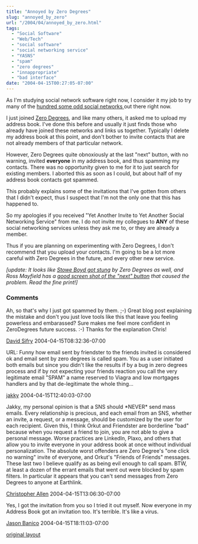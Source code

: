 ```yaml
---
title: "Annoyed by Zero Degrees"
slug: "annoyed_by_zero"
url: "/2004/04/annoyed_by_zero.html"
tags:
  - "Social Software"
  - "Web/Tech"
  - "social software"
  - "social networking service"
  - "YASNS"
  - "spam"
  - "zero degrees"
  - "innappropriate"
  - "bad interface"
date: "2004-04-15T00:27:05-07:00"
---
```

<p>As I'm studying social network software right now, I consider it my job to try many of the <a href="http://socialsoftware.weblogsinc.com/entry/2241460714746671/">hundred some odd social networks </a>out there right now.</p>
<p>I just joined <a href="http://www.zerodegrees.com">Zero Degrees</a>, and like many others, it asked me to upload my address book. I've done this before and usually it just finds those who already have joined these networks and links us together. Typically I delete my address book at this point, and don't bother to invite contacts that are not already members of that particular network.</p>
<p>However, Zero Degrees quite obnoxiously at the last "next" button, with no warning, invited <b>everyone</b> in my address book, and thus spamming my contacts. There was no opportunity given to me for it to just search for existing members. I aborted this as soon as I could, but about half of my address book contacts got spammed.</p>
<p>This probably explains some of the invitations that I've gotten from others that I didn't expect, thus I suspect that I'm not the only one that this has happened to.</p>
<p>So my apologies if you received "Yet Another Invite to Yet Another Social Networking Service" from me. I do not invite my collegues to <b>ANY</b> of these social networking services unless they ask me to, or they are already a member.</p>
<p>Thus if you are planning on experimenting with Zero Degrees, I don't recommend that you upload your contacts. I'm going to be a lot more careful with Zero Degrees in the future, and every other new service.</p>
<p><em>[update: It looks like <a href="http://www.corante.com/getreal/archives/003050.html">Stowe Boyd got stung</a> by Zero Degrees as well, and Ross Mayfield has a <a href="http://www.corante.com/many/archives/2004/04/15/how_to_achieve_zero_degrees_of_separation.php">good screen shot of the "next" button</a> that caused the problem. Read the fine print!]</em></p>
<footer><h3>Comments</h3>
<div class="u-comment h-cite">
<p class="p-content p-name">Ah, so that's why I just got spammed by them. ;-)
Great blog post explaining the mistake and don't you just love tools like this that leave you feeling powerless and embarassed?  Sure makes me feel more confident in ZeroDegrees future success. :-)
Thanks for the explanation Chris!
</p>
<a class="u-author h-card" href="http://www.sifry.com/alerts/">David Sifry</a>
<time class="dt-published" datetime="2004-04-15T08:32:36-07:00">2004-04-15T08:32:36-07:00</time>
</div>
<div class="u-comment h-cite">
<p class="p-content p-name">URL:
Funny how email sent by friendster to the friends invited is considered ok and email sent by zero degrees is called spam. You as a user initiated both emails but since you didn't like the results if by a bug in zero degrees process and if by not expecting your friends reaction you call the very legitimate email "SPAM" a name reserved to Viagra and low mortgages handlers and by that de-legitimate the whole thing...
</p>
<a class="u-author h-card" href="#">jakky</a>
<time class="dt-published" datetime="2004-04-15T12:40:03-07:00">2004-04-15T12:40:03-07:00</time>
</div>
<div class="u-comment h-cite">
<p class="p-content p-name">Jakky, my personal opinion is that a SNS should *NEVER* send mass emails. Every relationship is precious, and each email from an SNS, whether an invite, a request, or a message, should be customized by the user for each recipient.
Given this, I think Orkut and Friendster are borderline "bad" because when you request a friend to join, you are not able to give a personal message. Worse practices are LinkedIn, Plaxo, and others that allow you to invite everyone in your address book at once without individual personalization. The absolute worst offenders are Zero Degree's "one click no warning" invite of everyone, and Orkut's "Friends of Friends" messages. These last two I believe qualify as as being evil enough to call spam.
BTW, at least a dozen of the errant emails that went out were blocked by spam filters. In particular it appears that you can't send messages from Zero Degrees to anyone at Earthlink.
</p>
<a class="u-author h-card" href="http://www.lifewithalacrity.com/">Christopher Allen</a>
<time class="dt-published" datetime="2004-04-15T13:06:30-07:00">2004-04-15T13:06:30-07:00</time>
</div>
<div class="u-comment h-cite">
<p class="p-content p-name">Yes, I got the invitation from you so I tried it out myself. Now everyone in my Address Book got an invitation too. It's terrible. It's like a virus.
</p>
<a class="u-author h-card" href="http://www.funchain.com">Jason Banico</a>
<time class="dt-published" datetime="2004-04-15T18:11:03-07:00">2004-04-15T18:11:03-07:00</time>
</div>
</footer>
<p class="previous"><a href="/previous/2004/04/annoyed_by_zero.html" rel="syndication" class="u-syndication" >original layout</a></p>
